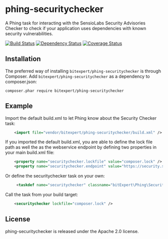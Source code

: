 phing-securitychecker
=====================

A Phing task for interacting with the SensioLabs Security Advisories Checker to check if your application uses 
dependencies with known security vulnerabilities.

[![Build Status](https://travis-ci.org/bitExpert/phing-securitychecker.svg?branch=master)](https://travis-ci.org/bitExpert/phing-securitychecker)
[![Dependency Status](https://www.versioneye.com/user/projects/57d9b5111b70a7003f25a522/badge.svg?style=flat-square)](https://www.versioneye.com/user/projects/57d9b5111b70a7003f25a522)
[![Coverage Status](https://coveralls.io/repos/github/bitExpert/phing-securitychecker/badge.svg?branch=master)](https://coveralls.io/github/bitExpert/phing-securitychecker?branch=master)

Installation
------------

The preferred way of installing `bitexpert/phing-securitychecker` is through Composer. Add `bitexpert/phing-securitychecker` as a dependency to 
composer.json:

```
composer.phar require bitexpert/phing-securitychecker
```

Example
-------

Import the default build.xml to let Phing know about the Security Checker task:

```xml
    <import file="vendor/bitexpert/phing-securitychecker/build.xml" />
```

If you imported the default build.xml, you are able to define the lock file
path as well the as the webservice endpoint by defining two properties
in your main build.xml file:

```xml
    <property name="securitychecker.lockfile" value="composer.lock" />
    <property name="securitychecker.endpoint" value="https://security.sensiolabs.org/check_lock" />
```

Or define the securitychecker task on your own:

```xml
     <taskdef name="securitychecker" classname="bitExpert\Phing\SecurityChecker\SecurityCheckerTask" />
```

Call the task from your build target:

```xml
    <securitychecker lockfile="composer.lock" />
```

License
-------

phing-securitychecker is released under the Apache 2.0 license.
